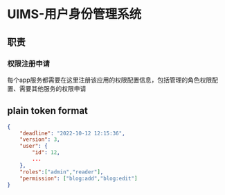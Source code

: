 # UIMS-用户身份管理系统

## 职责

### 权限注册申请

每个app服务都需要在这里注册该应用的权限配置信息，包括管理的角色权限配置、需要其他服务的权限申请

## plain token format

```json
{
    "deadline": "2022-10-12 12:15:36",
    "version": 3,
    "user": {
        "id": 12,
        ...
    },
    "roles":["admin","reader"],
    "permission": ["blog:add","blog:edit"]
}
```
